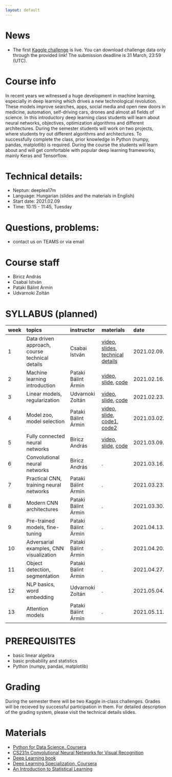 ```yaml
---
layout: default
---
```


# News
- The first [Kaggle challenge](https://www.kaggle.com/t/015575186d82440c994766c32beeb9c9) is live. You can download challenge data only through the provided link! The submission deadline is 31 March, 23:59 (UTC). 

# Course info
In recent years we witnessed a huge development in machine learning, especially in deep learning which drives a new technological revolution. These models improve searches, apps, social media and open new doors in medicine, automation, self-driving cars, drones and almost all fields of science. In this introductory deep learning class students will learn about neural networks, objectives, optimization algorithms and different architectures. During the semester students will work on two projects, where students try out different algorithms and architectures. To successfully complete the class, prior knowledge in Python (numpy, pandas, matplotlib) is required. During the course the students will learn about and will get comfortable with popular deep learning frameworks, mainly Keras and Tensorflow.

# Technical details:
- Neptun: deeplea17m
- Language: Hungarian (slides and the materials in English)
- Start date: 2021.02.09 
- Time: 10:15 - 11:45, Tuesday

# Questions, problems:
- contact us on TEAMS or via email

# Course staff
 - Biricz András
 - Csabai István
 - Pataki Bálint Ármin
 - Udvarnoki Zoltán
 
# SYLLABUS (planned)

| week        | topics          | instructor | materials | date |
|:-------------|:------------------|:------|:------|:------|
|  1 | Data driven approach, course technical details  | Csabai István       | [video](https://youtu.be/eb8efdIZ3j8), [slides](http://patbaa.web.elte.hu/physdl_21/01_intro_csabai.pdf), [technical details](http://patbaa.web.elte.hu/physdl_21/01_technical_details_deeplea17em.pdf) | 2021.02.09. |
|  2 | Machine learning introduction                   | Pataki Bálint Ármin | [video](https://youtu.be/AXl6B2xun1g), [slide](http://patbaa.web.elte.hu/physdl_21/02_ml_intro_deeplea17em.pdf), [code](https://colab.research.google.com/github/patbaa/demo_notebooks/blob/master/data_handling_examples.ipynb) | 2021.02.16. |
|  3 | Linear models, regularization                   | Udvarnoki Zoltán    | [video](https://youtu.be/MqNxUqjQQL0), [slide](http://patbaa.web.elte.hu/physdl_21/03_linear_udvarnoki.pdf), [code](http://patbaa.web.elte.hu/physdl_21/regulatization_linear_models.html) | 2021.02.23. |
|  4 | Model zoo, model selection                      | Pataki Bálint Ármin | [video](https://youtu.be/JSRymmtqbAQ), [slide](http://patbaa.web.elte.hu/physdl_21/04_model_zoo.pdf), [code1](https://colab.research.google.com/github/patbaa/demo_notebooks/blob/master/ML_model_zoo.ipynb), [code2](http://patbaa.web.elte.hu/physdm/hw_solutions/08_SOLVED_tree_models_hw.html) | 2021.03.02. |
|  5 | Fully connected neural networks                 | Biricz András       | [video](https://youtu.be/HF785QRAebo), [slide](http://patbaa.web.elte.hu/physdl_21/05_fully_connected_biricz.pdf), [code](https://colab.research.google.com/github/patbaa/demo_notebooks/blob/master/fully_connected.ipynb) | 2021.03.09. |
|  6 | Convolutional neural networks                   | Biricz András       | . | 2021.03.16. |
|  7 | Practical CNN, training neural networks         | Pataki Bálint Ármin | . | 2021.03.23. |
|  8 | Modern CNN architectures                        | Pataki Bálint Ármin | . | 2021.03.30. |
|  9 | Pre-trained models, fine-tuning                 | Pataki Bálint Ármin | . | 2021.04.13. |
| 10 | Adversarial examples, CNN visualization         | Pataki Bálint Ármin | . | 2021.04.20. |
| 11 | Object detection, segmentation                  | Pataki Bálint Ármin | . | 2021.04.27. |
| 12 | NLP basics, word embedding                      | Udvarnoki Zoltán    | . | 2021.05.04. |
| 13 | Attention models                                | Pataki Bálint Ármin | . | 2021.05.11. |


# PREREQUISITES
 - basic linear algebra
 - basic probability and statistics
 - Python (numpy, pandas, matplotlib)

# Grading
During the semester there will be two Kaggle in-class challenges. Grades will be recieved by successful participation in them. For detailed description of the grading system, please visit the technical details slides.

# Materials
 - [Python for Data Science, Coursera](https://www.coursera.org/learn/python-for-applied-data-science)
 - [CS231n Convolutional Neural Networks for Visual Recognition](http://cs231n.stanford.edu/)
 - [Deep Learning book](http://www.deeplearningbook.org/)
 - [Deep Learning Specialization, Coursera](https://www.coursera.org/specializations/deep-learning)
 - [An Introduction to Statistical Learning](http://www-bcf.usc.edu/~gareth/ISL/)

